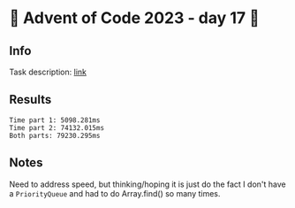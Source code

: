 # 🎄 Advent of Code 2023 - day 17 🎄

## Info

Task description: [link](https://adventofcode.com/2023/day/17)

## Results

```
Time part 1: 5098.281ms
Time part 2: 74132.015ms
Both parts: 79230.295ms
```

## Notes

Need to address speed, but thinking/hoping it is just do the fact I don't have a `PriorityQueue` and had to do Array.find() so many times.
